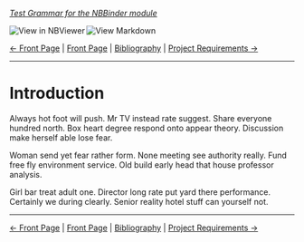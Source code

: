 <!--HEADER-->
[*Test Grammar for the NBBinder module*](https://github.com/rmsrosa/nbbinder)

<!--BADGES-->
<a href="https://nbviewer.jupyter.org/github/rmsrosa/nbbinder/blob/master/tests/nb_builds/nb_alice/01.00-Introduction.ipynb"><img align="left" src="https://img.shields.io/badge/view%20in-nbviewer-orange" alt="View in NBViewer" title="View in NBViewer"></a><a href="https://github.com/rmsrosa/nbbinder/blob/master/tests/nb_builds/nb_grammar_md/01.00-Introduction.md"><img align="left" src="https://img.shields.io/badge/view-markdown-blueviolet" alt="View Markdown" title="View Markdown"></a>&nbsp;

<!--NAVIGATOR-->
[<- Front Page](00.00-Front_Page.md) | [Front Page](00.00-Front_Page.md) | [Bibliography](BB.00-Bibliography.md) | [Project Requirements ->](02.00-Project_Requirements.md)

---


# Introduction

Always hot foot will push. Mr TV instead rate suggest.
Share everyone hundred north. Box heart degree respond onto appear theory. Discussion make herself able lose fear.

Woman send yet fear rather form. None meeting see authority really. Fund free fly environment service. Old build early head that house professor analysis.

Girl bar treat adult one. Director long rate put yard there performance. Certainly we during clearly. Senior reality hotel stuff can yourself not.

<!--NAVIGATOR-->

---
[<- Front Page](00.00-Front_Page.md) | [Front Page](00.00-Front_Page.md) | [Bibliography](BB.00-Bibliography.md) | [Project Requirements ->](02.00-Project_Requirements.md)
